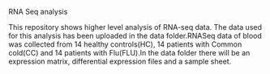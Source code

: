 RNA Seq analysis

This repository shows higher level analysis of RNA-seq data. The data used for this analysis has been uploaded in the data folder.RNASeq data of blood was collected from 14 healthy controls(HC), 14 patients with Common cold(CC) and 14 patients with Flu(FLU).In the data folder there will be an expression matrix, differential expression files and a sample sheet.
